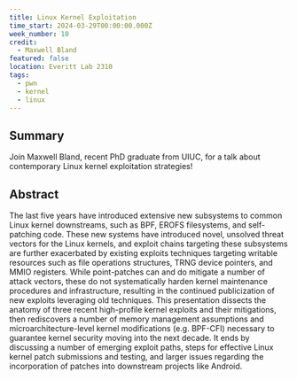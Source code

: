 ```yaml
---
title: Linux Kernel Exploitation
time_start: 2024-03-29T00:00:00.000Z
week_number: 10
credit:
  - Maxwell Bland
featured: false
location: Everitt Lab 2310
tags:
  - pwn
  - kernel
  - linux
---
```

## Summary
Join Maxwell Bland, recent PhD graduate from UIUC, for a talk about contemporary Linux kernel exploitation strategies!

## Abstract 
The last five years have introduced extensive new subsystems to common Linux kernel downstreams, such as BPF, EROFS filesystems, and self-patching code. These new systems have introduced novel, unsolved threat vectors for the Linux kernels, and exploit chains targeting these subsystems are further exacerbated by existing exploits techniques targeting writable resources such as file operations structures, TRNG device pointers, and MMIO registers. While point-patches can and do mitigate a number of attack vectors, these do not systematically harden kernel maintenance procedures and infrastructure, resulting in the continued publicization of new exploits leveraging old techniques. This presentation dissects the anatomy of three recent high-profile kernel exploits and their mitigations, then rediscovers a number of memory management assumptions and microarchitecture-level kernel modifications (e.g. BPF-CFI) necessary to guarantee kernel security moving into the next decade. It ends by discussing a number of emerging exploit paths, steps for effective Linux kernel patch submissions and testing, and larger issues regarding the incorporation of patches into downstream projects like Android.